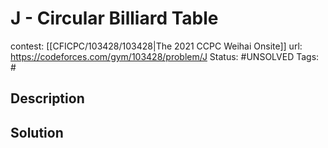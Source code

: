 # J - Circular Billiard Table

contest: [[CFICPC/103428/103428|The 2021 CCPC Weihai Onsite]]
url: https://codeforces.com/gym/103428/problem/J
Status: #UNSOLVED
Tags: #

## Description

## Solution

